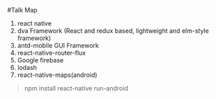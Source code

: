 
#Talk Map

1. react native
2. dva Framework (React and redux based, lightweight and elm-style framework)
3. antd-mobile GUI Framework
4. react-native-router-flux
5. Google firebase
6. lodash
7. react-native-maps(android)


>npm install
>react-native run-android


